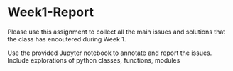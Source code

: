 # Week1-Report
Please use this assignment to collect all the main issues and solutions that the class has encoutered during Week 1.

Use the provided Jupyter notebook to annotate and report the issues. Include explorations of python classes, functions, modules
